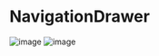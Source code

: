# NavigationDrawer
![image](https://github.com/user-attachments/assets/b7ca1f61-448b-4ff7-8157-dddc5cef4ae7)
![image](https://github.com/user-attachments/assets/3c317efa-388f-47af-801a-8fceb8641efd)

